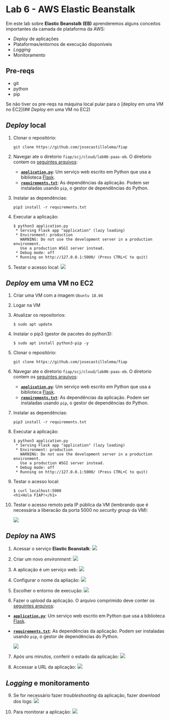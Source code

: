 # Lab 6 - AWS Elastic Beanstalk

Em este lab sobre **Elastic Beanstalk (EB)** aprenderemos alguns conceitos importantes da camada de plataforma da AWS:
 - *Deploy* de aplicações
 - Plataformas/entornos de execução disponíveis
 - *Logging*
 - Monitoramento
 
## Pre-reqs

- git
- python
- pip

Se não tiver os pre-reqs na máquina local pular para o [deploy em uma VM no EC2](## *Deploy* em uma VM no EC2)

## *Deploy* local

1. Clonar o repositório:
    ```
    git clone https://github.com/josecastillolema/fiap
    ```
    
2. Navegar ate o diretorio `fiap/scj/cloud/lab06-paas-eb`. O diretorio contem os [seguintes arquivos](lab06-paas-eb):
    - [**`application.py`**](lab06-paas-eb/application.py): Um serviço web escrito em Python que usa a biblioteca [Flask](https://flask.palletsprojects.com/en/1.1.x/).
    - [**`requirements.txt`**](lab06-paas-eb/requirements.txt): As dependências da aplicação. Podem ser instaladas usando `pip`, o gestor de dependências do Python.
 
3. Instalar as dependências:
    ```
    pip3 install -r requirements.txt
    ```
    
4. Executar a aplicação:
    ```
    $ python3 application.py
     * Serving Flask app "application" (lazy loading)
     * Environment: production
       WARNING: Do not use the development server in a production environment.
       Use a production WSGI server instead.
     * Debug mode: off
     * Running on http://127.0.0.1:5000/ (Press CTRL+C to quit)
    ```

5. Testar o acesso local:
   ![](img/eb1.png)
   
## *Deploy* em uma VM no EC2

1. Criar uma VM com a imagem `Ubuntu 18.04`

2. Logar na VM

3. Atualizar os repositorios:
    ```
    $ sudo apt update
    ```
    
4. Instalar o pip3 (gestor de pacotes do python3):
    ```
    $ sudo apt install python3-pip -y
    ```

5. Clonar o repositório:
    ```
    git clone https://github.com/josecastillolema/fiap
    ```
    
6. Navegar ate o diretorio `fiap/scj/cloud/lab06-paas-eb`. O diretorio contem os [seguintes arquivos](lab06-paas-eb):
    - [**`application.py`**](lab06-paas-eb/application.py): Um serviço web escrito em Python que usa a biblioteca [Flask](https://flask.palletsprojects.com/en/1.1.x/).
    - [**`requirements.txt`**](lab06-paas-eb/requirements.txt): As dependências da aplicação. Podem ser instaladas usando `pip`, o gestor de dependências do Python.
 
7. Instalar as dependências:
    ```
    pip3 install -r requirements.txt
    ```
    
8. Executar a aplicação:
    ```
    $ python3 application.py
     * Serving Flask app "application" (lazy loading)
     * Environment: production
       WARNING: Do not use the development server in a production environment.
       Use a production WSGI server instead.
     * Debug mode: off
     * Running on http://127.0.0.1:5000/ (Press CTRL+C to quit)
    ```

9. Testar o acesso local:
    ```
    $ curl localhost:5000
    <h1>Hola FIAP!</h1>
    ```

5. Testar o acesso remoto pela IP pública da VM (lembrando que é necessária a liberacão da porta 5000 no *security group* da VM):

   ![](/mob/cloud/img/eb10.png)

## *Deploy* na AWS
 
1. Acessar o serviço **Elastic Beanstalk**:
   ![](img/eb0.png)

2. Criar um novo *environment*:
   ![](/mob/cloud/img/eb1.png)

3. A aplicação é um serviço web:
   ![](/mob/cloud/img/eb2.png)
   
4. Configurar o nome da apliação:
   ![](/mob/cloud/img/eb3.png)

5. Escolher o entorno de execução:
   ![](/mob/cloud/img/eb4.png)
   
6. Fazer o *upload* da aplicação. O arquivo comprimido deve conter os [seguintes arquivos](lab06-paas-eb):
 - [**`application.py`**](lab06-paas-eb/application.py): Um serviço web escrito em Python que usa a biblioteca [Flask](https://flask.palletsprojects.com/en/1.1.x/).
 - [**`requirements.txt`**](lab06-paas-eb/requirements.txt): As dependências da aplicação. Podem ser instaladas usando `pip`, o gestor de dependências do Python.
 
   ![](/mob/cloud/img/eb5.png)

7. Após uns minutos, conferir o estado da aplicação:
   ![](/mob/cloud/img/eb6.png)

8. Accessar a URL da aplicação:
   ![](/mob/cloud/img/eb7.png)

## *Logging* e monitoramento

9. Se for necessário fazer *troubleshooting* da aplicação, fazer *download* dos logs:
   ![](/mob/cloud/img/eb8.png)

10. Para monitorar a aplicação:
   ![](/mob/cloud/img/eb9.png)

